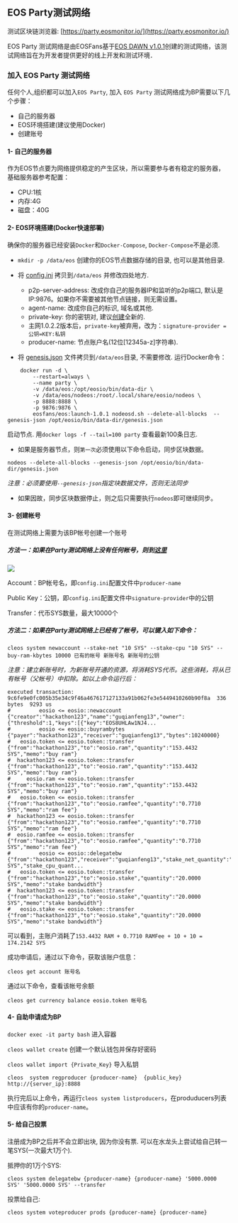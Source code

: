 ## EOS Party测试网络
测试区块链浏览器: [https://party.eosmonitor.io/](https://party.eosmonitor.io/)

EOS Party 测试网络是由EOSFans基于[EOS DAWN v1.0.1](https://github.com/EOS-Mainnet/eos)创建的测试网络，该测试网络旨在为开发者提供更好的线上开发和测试环境．

### 加入 EOS Party 测试网络

任何个人,组织都可以加入`EOS Party`, 加入 `EOS Party` 测试网络成为BP需要以下几个步骤：

*   自己的服务器
*   EOS环境搭建(建议使用Docker)
*   创建账号

#### 1- 自己的服务器

作为EOS节点要为网络提供稳定的产生区块，所以需要参与者有稳定的服务器，基础服务器参考配置：   

*   CPU:1核
*   内存:4G
*   磁盘：40G

#### 2- EOS环境搭建(Docker快速部署)

确保你的服务器已经安装`Docker`和`Docker-Compose`, `Docker-Compose`不是必须.

*   `mkdir -p /data/eos` 创建你的EOS节点数据存储的目录, 也可以是其他目录.
*   将 [config.ini](https://github.com/eosfansio/EOS-Party-Testnet/blob/master/config.ini) 拷贝到`/data/eos` 并修改四处地方.
    *   p2p-server-address: 改成你自己的服务器IP和监听的p2p端口, 默认是 IP:9876。如果你不需要被其他节点链接，则无需设置。
    *   agent-name: 改成你自己的标识, 域名或其他.
    *   private-key: 你的密钥对, 建议[创建](https://eosfans.io/tools/generate/)全新的.
    *   主网1.0.2.2版本后，`private-key`被弃用，改为：`signature-provider = 公钥=KEY:私钥`
    *   producer-name: 节点账户名(12位[12345a-z]字符串).

*   将 [genesis.json](https://github.com/eosfansio/EOS-Party-Testnet/blob/master/genesis.json) 文件拷贝到`/data/eos`目录, 不需要修改.
运行Docker命令：
```
    docker run -d \
        --restart=always \
        --name party \
        -v /data/eos:/opt/eosio/bin/data-dir \
        -v /data/eos/nodeos:/root/.local/share/eosio/nodeos \
        -p 8888:8888 \
        -p 9876:9876 \
        eosfans/eos:launch-1.0.1 nodeosd.sh --delete-all-blocks  --genesis-json /opt/eosio/bin/data-dir/genesis.json
```
启动节点.
用`docker logs -f --tail=100 party`  查看最新100条日志.

*   如果是服务器节点，则`第一次`必须使用以下命令启动，同步区块数据。
```
nodeos --delete-all-blocks --genesis-json /opt/eosio/bin/data-dir/genesis.json
```
*注意：必须要使用`--genesis-json`指定块数据文件，否则无法同步*

*   如果因故，同步区块数据停止，则之后只需要执行`nodeos`即可继续同步。

#### 3- 创建帐号

在测试网络上需要为该BP帐号创建一个账号

##### 方法一：如果在Party测试网络上没有任何帐号，则到[这里](http://203.195.171.163:8081)

![](http://images.laidingyi.com/18-6-17/24411891.jpg)

Account：BP帐号名，即`config.ini`配置文件中`producer-name`

Public Key：公钥，即`config.ini`配置文件中`signature-provider`中的公钥

Transfer：代币SYS数量，最大10000个

##### 方法二：如果在Party测试网络上已经有了帐号，可以键入如下命令：

```
cleos system newaccount --stake-net "10 SYS" --stake-cpu "10 SYS" --buy-ram-kbytes 10000 已有的帐号 新账号名 新账号的公钥
```

*注意：建立新账号时，为新账号开通的资源，将消耗SYS代币。这些消耗，将从已有帐号（父帐号）中扣除。如以上命令运行后：*

```
executed transaction: 9c6fe9e0fc005b35e34c9f46a467617127133a91b062fe3e5449410260b90f8a  336 bytes  9293 us
#         eosio <= eosio::newaccount            {"creator":"hackathon123","name":"guqianfeng13","owner":{"threshold":1,"keys":[{"key":"EOS8UHLAw1NJ4...
#         eosio <= eosio::buyrambytes           {"payer":"hackathon123","receiver":"guqianfeng13","bytes":10240000}
#   eosio.token <= eosio.token::transfer        {"from":"hackathon123","to":"eosio.ram","quantity":"153.4432 SYS","memo":"buy ram"}
#  hackathon123 <= eosio.token::transfer        {"from":"hackathon123","to":"eosio.ram","quantity":"153.4432 SYS","memo":"buy ram"}
#     eosio.ram <= eosio.token::transfer        {"from":"hackathon123","to":"eosio.ram","quantity":"153.4432 SYS","memo":"buy ram"}
#   eosio.token <= eosio.token::transfer        {"from":"hackathon123","to":"eosio.ramfee","quantity":"0.7710 SYS","memo":"ram fee"}
#  hackathon123 <= eosio.token::transfer        {"from":"hackathon123","to":"eosio.ramfee","quantity":"0.7710 SYS","memo":"ram fee"}
#  eosio.ramfee <= eosio.token::transfer        {"from":"hackathon123","to":"eosio.ramfee","quantity":"0.7710 SYS","memo":"ram fee"}
#         eosio <= eosio::delegatebw            {"from":"hackathon123","receiver":"guqianfeng13","stake_net_quantity":"10.0000 SYS","stake_cpu_quant...
#   eosio.token <= eosio.token::transfer        {"from":"hackathon123","to":"eosio.stake","quantity":"20.0000 SYS","memo":"stake bandwidth"}
#  hackathon123 <= eosio.token::transfer        {"from":"hackathon123","to":"eosio.stake","quantity":"20.0000 SYS","memo":"stake bandwidth"}
#   eosio.stake <= eosio.token::transfer        {"from":"hackathon123","to":"eosio.stake","quantity":"20.0000 SYS","memo":"stake bandwidth"}
```
可以看到，主账户消耗了`153.4432 RAM + 0.7710 RAMFee + 10 + 10 = 174.2142 SYS`

成功申请后，通过以下命令，获取该账户信息：

```
cleos get account 账号名
```

通过以下命令，查看该帐号余额

```
cleos get currency balance eosio.token 帐号名
```

#### 4- 自助申请成为BP

`docker exec -it party bash` 进入容器

`cleos wallet create`  创建一个默认钱包并保存好密码

`cleos wallet import {Private_Key}` 导入私钥

`cleos  system regproducer {producer-name}  {public_key} http://{server_ip}:8888`

执行完后以上命令，再运行`cleos system listproducers`，在produducers列表中应该有你的`producer-name`。

#### 5- 给自己投票

注册成为BP之后并不会立即出块, 因为你没有票. 可以在水龙头上尝试给自己转一笔SYS(一次最大1万个).

抵押你的1万个SYS:

`cleos system delegatebw {producer-name} {producer-name} '5000.0000 SYS' '5000.0000 SYS' --transfer`

投票给自己:

`cleos system voteproducer prods {producer-name} {producer-name}`
